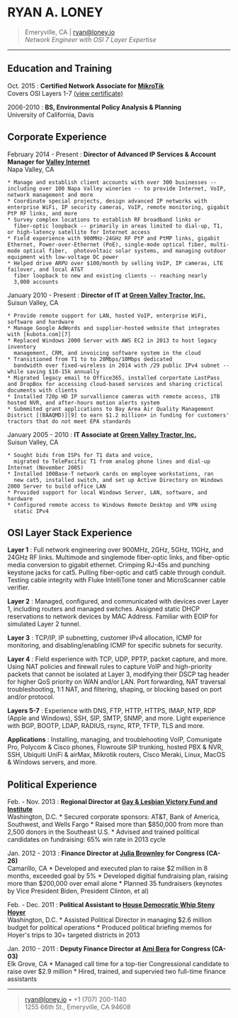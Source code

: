RYAN A. LONEY
=============

> Emeryville, CA  | <ryan@loney.io>  
> *Network Engineer with OSI 7 Layer Expertise* 

----

Education and Training
-----------------------

Oct. 2015
:   **Certified Network Associate for [MikroTik](http://routeros.com)**  
    Covers OSI Layers 1-7  [(view
    certificate)][8]

2006-2010
:   **BS, Environmental Policy Analysis & Planning**    
    University of California, Davis 



Corporate Experience
--------------------


February 2014 - Present
:   **Director of Advanced IP Services & Account Manager for [Valley Internet][2]**  
    Napa Valley, CA

    * Manage and establish client accounts with over 300 businesses -- including over 100 Napa Valley wineries -- to provide Internet, VoIP, network management and more
    * Coordinate special projects, design advanced IP networks with enterprise WiFi, IP security cameras, VoIP, remote monitoring, gigabit PtP RF links, and more 
    * Survey complex locations to establish RF broadband links or
      fiber-optic loopback -- primarily in areas limited to dial-up, T1, or high-latency satellite for Internet access
    * Field experience with 900MHz-24GHz RF PtP and PtMP links, gigabit Ethernet, Power-over-Ethernet (PoE), single-mode optical fiber, multi-mode optical fiber,  photovoltaic solar systems, and managing outdoor equipment with low-voltage DC power
    * Helped drive ARPU over $100/month by selling VoIP, IP cameras, LTE failover, and local AT&T
	  fiber loopback to new and existing clients -- reaching nearly
	  3,000 accounts


January 2010 - Present
:   **Director of IT at [Green Valley Tractor, Inc.][1]**  
    Suisun Valley, CA

    * Provide remote support for LAN, hosted VoIP, enterprise WiFi, software and hardware 
    * Manage Google AdWords and supplier-hosted website that integrates with [kubota.com][7]
    * Replaced Windows 2000 Server with AWS EC2 in 2013 to host legacy inventory
      management, CRM, and invoicing software system in the cloud
    * Transitioned from T1 to to 20Mbps/10Mbps dedicated
      bandwidth over fixed-wireless in 2014 with /29 public IPv4 subnet -- while saving $10-15k annually
    * Migrated legacy email to Office365, installed corportate LastPass and DropBox for accessing cloud-based services and sharing crictical documents with clients 
    * Installed 720p HD IP survallience cameras with remote access, 1TB hosted NVR, and after-hours motion alerts system
    * Submmited grant applications to Bay Area Air Quality Management District [(BAAQMD)][9] to earn $1.2 million+ in funding for customers' tractors that do not meet EPA standards


January 2005 - 2010
:   **IT Associate at [Green Valley Tractor, Inc.][1]**  
    Suisun Valley, CA

    * Sought bids from ISPs for T1 data and voice,
	  migrated to TelePacific T1 from analog phone lines and dial-up Internet (November 2005)
    * Installed 100Base-T network cards on employee workstations, ran
	  new cat5, installed switch, and set up Active Directory on Windows 2000 Server to build office LAN  
	* Provided support for local Windows Server, LAN, software, and hardware 
    * Configured remote access to Windows Remote Desktop and VPN using
	  static IPv4


OSI Layer Stack Experience
--------------------------

**Layer 1**
:   Full network engineering over 900MHz, 2GHz, 5GHz, 11GHz, and 24GHz RF links.
    Multimode and singlemode fiber-optic links, and fiber-optic media conversion to gigabit ethernet.
    Crimping RJ-45s and punching keystone jacks for cat5. Pulling fiber-optic and cat5 cable through conduit.
    Testing cable integrity with Fluke IntelliTone toner and MicroScanner cable verifier.

**Layer 2**
:   Managed, configured, and communicated with devices over Layer 1, including routers and managed switches.
    Assigned static DHCP reservations to network devices by MAC Address. Familiar with EOIP for simulated Layer 2 tunnel.
      
**Layer 3**
:   TCP/IP, IP subnetting, customer IPv4 allocation, ICMP for monitoring, and disabling/enabling ICMP for specific subnets for security.  
  
**Layer 4**
:   Field experience with TCP, UDP, PPTP, packet capture, and more. Using
    NAT policies and firewall rules to capture VoIP and high-priority
    packets that cannot be isolated at Layer 3, modifying their DSCP tag
    header for higher QoS priority on WAN and/or LAN. Port forwarding, NAT
    traversal troubleshooting, 1:1 NAT, and filtering, shaping, or blocking
    based on port and/or protocol. 

**Layers 5-7**
:   Experience with DNS, FTP, HTTP, HTTPS, IMAP, NTP, RDP (Apple and
Windows), SSH, SIP, SMTP, SNMP, and more. Light experience with BGP,
BOOTP, LDAP, RADIUS, rsync, RTP, TFTP, TLS and more.  


**Applications**
:   Installing, managing, and troublehooting VoIP, Comunigate Pro, Polycom & Cisco phones, Flowroute SIP trunking, hosted PBX & NVR, SSH, Ubiquiti UniFi & airMax, Mikrotik
routers, Cisco Meraki, Linux, MacOS & Windows servers, and more. 


Political Experience
---------------------

Feb. - Nov. 2013
:   **Regional Director at [Gay & Lesbian Victory Fund and
Institute][3]**  
    Washington, D.C.
     * Secured corporate sponsors: AT&T, Bank of America, Southwest, and Wells Fargo
     * Raised more than $850,000 from more than 2,500 donors in the
      Southeast U.S.
     * Advised and trained political candidates on fundraising: 65% win rate
      in 2013 cycle

Jan. 2012 - 2013
:   **Finance Director at [Julia Brownley][4] for Congress (CA-26)**  
    Camarillo, CA
     * Developed and executed plan to raise $2 million in 8 months, exceeded goal by 5%
     * Developed digitial fundraising plan, raising more than $200,000 over email alone
     * Planned 35 fundraisers (keynotes by Vice President Biden, President Clinton, et al)

Feb. - Dec. 2011
:   **Political Assistant to [House Democratic Whip Steny Hoyer][5]**  
    Washington, D.C.
     * Assisted Political Director in managing $2.6 million budget for political operations
     * Produced political briefing memos for Hoyer's trips to 30+ targeted districts in 2013

Jan. 2010 - 2011
:   **Deputy Finance Director at [Ami Bera][6] for Congress (CA-03)**  
    Elk Grove, CA
     * Managed call time for a top-tier Congressional candidate to raise over $2.9 million 
     * Hired, trained, and supervied two full-time finance assistants  

  
  
----

> <ryan@loney.io> • +1 (707) 200-1140 \
>  1255 66th St., Emeryville, CA 94608


[1]: http://greenvalleytractor.com
[2]: http://valleyinternet.com/
[3]: http://victoryfund.org
[4]: http://juliabrownley.house.gov
[5]: http://democraticwhip.gov/
[6]: http://bera.house.gov
[7]: http://www.kubota.com/
[8]: https://www.mikrotik.com/training/certificates/b45458c90e5b0002192
[9]: http://www.baaqmd.gov/grant-funding/businesses-and-fleets/agricultural-equipment
[10]: https://www.ngpvan.com/
